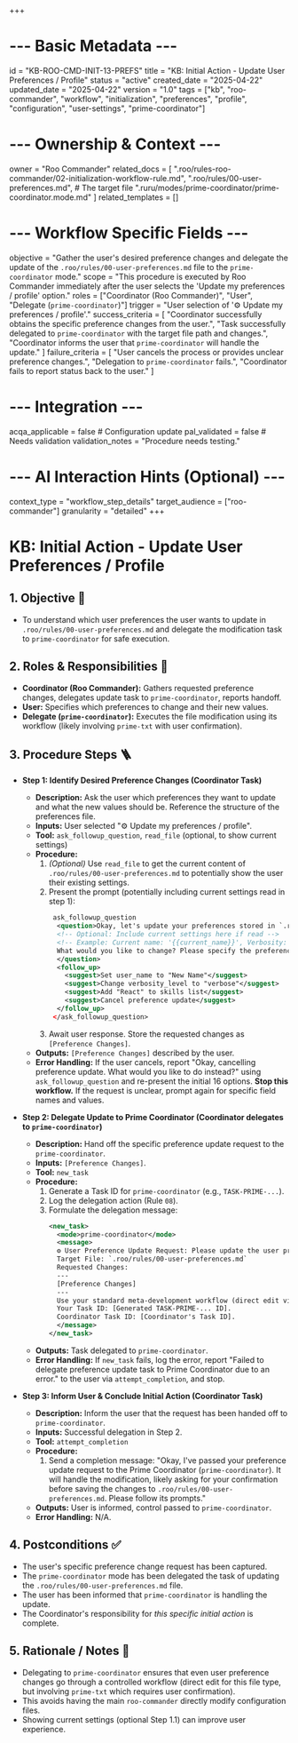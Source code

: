 +++
# --- Basic Metadata ---
id = "KB-ROO-CMD-INIT-13-PREFS"
title = "KB: Initial Action - Update User Preferences / Profile"
status = "active"
created_date = "2025-04-22"
updated_date = "2025-04-22"
version = "1.0"
tags = ["kb", "roo-commander", "workflow", "initialization", "preferences", "profile", "configuration", "user-settings", "prime-coordinator"]

# --- Ownership & Context ---
owner = "Roo Commander"
related_docs = [
    ".roo/rules-roo-commander/02-initialization-workflow-rule.md",
    ".roo/rules/00-user-preferences.md", # The target file
    ".ruru/modes/prime-coordinator/prime-coordinator.mode.md"
]
related_templates = []

# --- Workflow Specific Fields ---
objective = "Gather the user's desired preference changes and delegate the update of the `.roo/rules/00-user-preferences.md` file to the `prime-coordinator` mode."
scope = "This procedure is executed by Roo Commander immediately after the user selects the 'Update my preferences / profile' option."
roles = ["Coordinator (Roo Commander)", "User", "Delegate (`prime-coordinator`)"]
trigger = "User selection of '⚙️ Update my preferences / profile'."
success_criteria = [
    "Coordinator successfully obtains the specific preference changes from the user.",
    "Task successfully delegated to `prime-coordinator` with the target file path and changes.",
    "Coordinator informs the user that `prime-coordinator` will handle the update."
]
failure_criteria = [
    "User cancels the process or provides unclear preference changes.",
    "Delegation to `prime-coordinator` fails.",
    "Coordinator fails to report status back to the user."
]

# --- Integration ---
acqa_applicable = false # Configuration update
pal_validated = false # Needs validation
validation_notes = "Procedure needs testing."

# --- AI Interaction Hints (Optional) ---
context_type = "workflow_step_details"
target_audience = ["roo-commander"]
granularity = "detailed"
+++

# KB: Initial Action - Update User Preferences / Profile

## 1. Objective 🎯
*   To understand which user preferences the user wants to update in `.roo/rules/00-user-preferences.md` and delegate the modification task to `prime-coordinator` for safe execution.

## 2. Roles & Responsibilities 👤
*   **Coordinator (Roo Commander):** Gathers requested preference changes, delegates update task to `prime-coordinator`, reports handoff.
*   **User:** Specifies which preferences to change and their new values.
*   **Delegate (`prime-coordinator`):** Executes the file modification using its workflow (likely involving `prime-txt` with user confirmation).

## 3. Procedure Steps 🪜

*   **Step 1: Identify Desired Preference Changes (Coordinator Task)**
    *   **Description:** Ask the user which preferences they want to update and what the new values should be. Reference the structure of the preferences file.
    *   **Inputs:** User selected "⚙️ Update my preferences / profile".
    *   **Tool:** `ask_followup_question`, `read_file` (optional, to show current settings)
    *   **Procedure:**
        1.  *(Optional)* Use `read_file` to get the current content of `.roo/rules/00-user-preferences.md` to potentially show the user their existing settings.
        2.  Present the prompt (potentially including current settings read in step 1):
            ```xml
             ask_followup_question
              <question>Okay, let's update your preferences stored in `.roo/rules/00-user-preferences.md`.
              <!-- Optional: Include current settings here if read -->
              <!-- Example: Current name: '{{current_name}}', Verbosity: '{{current_verbosity}}' -->
              What would you like to change? Please specify the preference (e.g., 'user_name', 'skills', 'verbosity_level', 'auto_execute_commands') and the new value(s).
              </question>
              <follow_up>
                <suggest>Set user_name to "New Name"</suggest>
                <suggest>Change verbosity_level to "verbose"</suggest>
                <suggest>Add "React" to skills list</suggest>
                <suggest>Cancel preference update</suggest>
              </follow_up>
             </ask_followup_question>
            ```
        3.  Await user response. Store the requested changes as `[Preference Changes]`.
    *   **Outputs:** `[Preference Changes]` described by the user.
    *   **Error Handling:** If the user cancels, report "Okay, cancelling preference update. What would you like to do instead?" using `ask_followup_question` and re-present the initial 16 options. **Stop this workflow.** If the request is unclear, prompt again for specific field names and values.

*   **Step 2: Delegate Update to Prime Coordinator (Coordinator delegates to `prime-coordinator`)**
    *   **Description:** Hand off the specific preference update request to the `prime-coordinator`.
    *   **Inputs:** `[Preference Changes]`.
    *   **Tool:** `new_task`
    *   **Procedure:**
        1.  Generate a Task ID for `prime-coordinator` (e.g., `TASK-PRIME-...`).
        2.  Log the delegation action (Rule `08`).
        3.  Formulate the delegation message:
            ```xml
            <new_task>
              <mode>prime-coordinator</mode>
              <message>
              ⚙️ User Preference Update Request: Please update the user preferences file based on the following user request.
              Target File: `.roo/rules/00-user-preferences.md`
              Requested Changes:
              ---
              [Preference Changes]
              ---
              Use your standard meta-development workflow (direct edit via prime-txt with confirmation, as this is not a core protected file) to apply these changes accurately to the TOML frontmatter.
              Your Task ID: [Generated TASK-PRIME-... ID].
              Coordinator Task ID: [Coordinator's Task ID].
              </message>
            </new_task>
            ```
    *   **Outputs:** Task delegated to `prime-coordinator`.
    *   **Error Handling:** If `new_task` fails, log the error, report "Failed to delegate preference update task to Prime Coordinator due to an error." to the user via `attempt_completion`, and stop.

*   **Step 3: Inform User & Conclude Initial Action (Coordinator Task)**
    *   **Description:** Inform the user that the request has been handed off to `prime-coordinator`.
    *   **Inputs:** Successful delegation in Step 2.
    *   **Tool:** `attempt_completion`
    *   **Procedure:**
        1.  Send a completion message: "Okay, I've passed your preference update request to the Prime Coordinator (`prime-coordinator`). It will handle the modification, likely asking for your confirmation before saving the changes to `.roo/rules/00-user-preferences.md`. Please follow its prompts."
    *   **Outputs:** User is informed, control passed to `prime-coordinator`.
    *   **Error Handling:** N/A.

## 4. Postconditions ✅
*   The user's specific preference change request has been captured.
*   The `prime-coordinator` mode has been delegated the task of updating the `.roo/rules/00-user-preferences.md` file.
*   The user has been informed that `prime-coordinator` is handling the update.
*   The Coordinator's responsibility for *this specific initial action* is complete.

## 5. Rationale / Notes 🤔
*   Delegating to `prime-coordinator` ensures that even user preference changes go through a controlled workflow (direct edit for this file type, but involving `prime-txt` which requires user confirmation).
*   This avoids having the main `roo-commander` directly modify configuration files.
*   Showing current settings (optional Step 1.1) can improve user experience.
